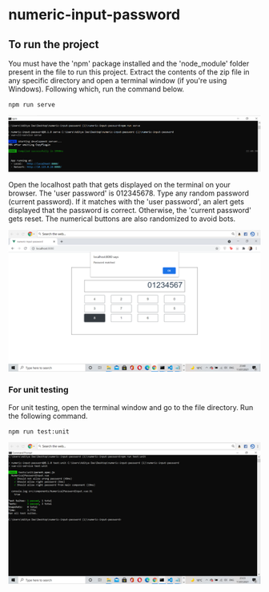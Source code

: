 # numeric-input-password

## To run the project

You must have the 'npm' package installed and the 'node_module' folder present in the file to run this project. Extract the contents of the zip file in any specific directory and open a terminal window (if you're using Windows). Following which, run the command below. 

```
npm run serve 
```

![![](run-serve.png)](images/run-serve.png)

Open the localhost path that gets displayed on the terminal on your browser. The 'user password' is 012345678. Type any random password (current password). If it matches with the 'user password', an alert gets displayed that the password is correct. Otherwise, the 'current password' gets reset. The numerical buttons are also randomized to avoid bots.


![](images/pass.png)


### For unit testing

For unit testing, open the terminal window and go to the file directory. Run the following command.

```
npm run test:unit
```

![![](unit.png)](images/unit.png)




